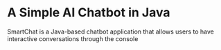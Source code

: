# A Simple AI Chatbot in Java
SmartChat is a Java-based chatbot application that allows users to have interactive conversations through the console
